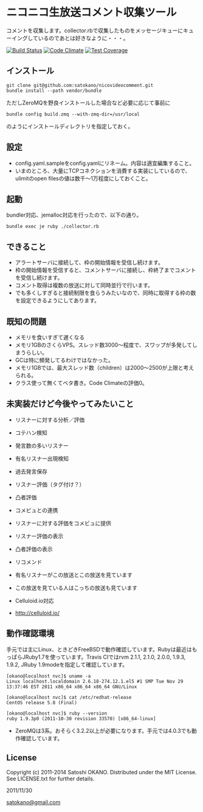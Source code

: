 ニコニコ生放送コメント収集ツール
==================================================

コメントを収集します。collector.rbで収集したものをメッセージキューにキューイングしているのであとは好きなように・・・。

[![Build Status](https://travis-ci.org/satokano/nicovideocomment.png)](https://travis-ci.org/satokano/nicovideocomment)
[![Code Climate](https://codeclimate.com/github/satokano/nicovideocomment.png)](https://codeclimate.com/github/satokano/nicovideocomment)
[![Test Coverage](https://codeclimate.com/github/satokano/nicovideocomment/badges/coverage.svg)](https://codeclimate.com/github/satokano/nicovideocomment)

インストール
------------

    git clone git@github.com:satokano/nicovideocomment.git
    bundle install --path vendor/bundle

ただしZeroMQを野良インストールした場合など必要に応じて事前に

    bundle config build.zmq --with-zmq-dir=/usr/local

のようにインストールディレクトリを指定しておく。


設定
--------

- config.yaml.sampleをconfig.yamlにリネーム。内容は適宜編集すること。
- いまのところ、大量にTCPコネクションを消費する実装にしているので、ulimitのopen filesの値は数千～1万程度にしておくこと。


起動
--------

bundler対応、jemalloc対応を行ったので、以下の通り。

    bundle exec je ruby ./collector.rb


できること
----------

- アラートサーバに接続して、枠の開始情報を受信し続けます。
- 枠の開始情報を受信すると、コメントサーバに接続し、枠終了までコメントを受信し続けます。
- コメント取得は複数の放送に対して同時並行で行います。
- でも多くしすぎると接続制限を食らうみたいなので、同時に取得する枠の数を設定できるようにしてあります。

既知の問題
----------

- メモリを食いすぎて遅くなる
 - メモリ1GBのさくらVPS。スレッド数3000～程度で、スワップが多発してしまうらしい。
 - GCは特に頻発してるわけではなかった。
 - メモリ1GBでは、最大スレッド数（children）は2000～2500が上限と考えられる。
- クラス使って無くてベタ書き。Code Climateの評価0。


未実装だけど今後やってみたいこと
--------------------------------
- リスナーに対する分析／評価
 - コテハン検知
 - 発言数の多いリスナー
 - 有名リスナー出現検知
 - 過去発言保存
 - リスナー評価（タグ付け？）
 - 凸者評価

- コメビュとの連携
 - リスナーに対する評価をコメビュに提供
 - リスナー評価の表示
 - 凸者評価の表示

- リコメンド
 - 有名リスナーがこの放送とこの放送を見ています
 - この放送を見ている人はこっちの放送も見ています

- Celluloid.io対応
 - http://celluloid.io/

動作確認環境
------------

手元では主にLinux、ときどきFreeBSDで動作確認しています。Rubyは最近はもっぱらJRuby1.7を使っています。Travis CIではrvm 2.1.1, 2.1.0, 2.0.0, 1.9.3, 1.9.2, JRuby 1.9modeを指定して確認しています。

    [okano@localhost nvc]$ uname -a
    Linux localhost.localdomain 2.6.18-274.12.1.el5 #1 SMP Tue Nov 29 13:37:46 EST 2011 x86_64 x86_64 x86_64 GNU/Linux

    [okano@localhost nvc]$ cat /etc/redhat-release
    CentOS release 5.8 (Final)

    [okano@localhost nvc]$ ruby --version
    ruby 1.9.3p0 (2011-10-30 revision 33570) [x86_64-linux]


- ZeroMQは3系。おそらく3.2.2以上が必要になります。手元では4.0.3でも動作確認しています。

License
-------
Copyright (c) 2011-2014 Satoshi OKANO. Distributed under the MIT License. See LICENSE.txt for further details.

2011/11/30

satokano@gmail.com
